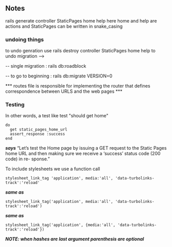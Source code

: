 ## Notes

rails generate controller StaticPages home help
here home and help are actions and StaticPages can be written in snake_casing 

### undoing things
to undo genration use rails destroy controller StaticPages home help
to undo migration -->

-- single migration : rails db:roadblock

-- to go to beginning : rails db:migrate VERSION=0

*** routes file is responsible for implementing the router  that defines correspondence between URLS and the web pages ***

### Testing

In
other words, a test like test "should get home" 
```
do 
  get static_pages_home_url
  assert_response :success
end

```
***says*** “Let’s test the Home page by issuing a GET request to the Static Pages
home URL and then making sure we receive a ‘success’ status code  (200 code) in re-
sponse.”


To include stylesheets we use a function call
```
stylesheet_link_tag 'application', media:'all', 'data-turbolinks-track':'reload'

```
***same as***

```
stylesheet_link_tag('application', media:'all', 'data-turbolinks-track':'reload')

```
***same as***
```
stylesheet_link_tag('application', {media:'all', 'data-turbolinks-track':'reload'})

```
***NOTE: when hashes are last argument parenthesis are optional*** 
